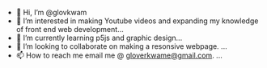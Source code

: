 - 👋 Hi, I’m @glovkwam
- 👀 I’m interested in making Youtube videos and expanding my knowledge of front end web development...
- 🌱 I’m currently learning p5js and graphic design...
- 💞️ I’m looking to collaborate on making a resonsive webpage. ...
- 📫 How to reach me email me @ gloverkwame@gmail.com. ...

<!---
glovkwam/glovkwam is a ✨ special ✨ repository because its `README.md` (this file) appears on your GitHub profile.
You can click the Preview link to take a look at your changes.
--->
